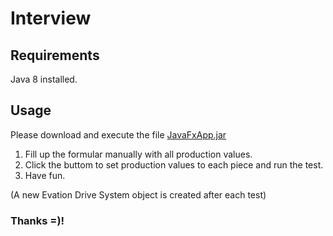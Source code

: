 # Interview

## Requirements
Java 8 installed.

## Usage

Please download and execute the file [JavaFxApp.jar](https://github.com/luchofazua/Interview/raw/master/out/artifacts/JavaFXApp/JavaFXApp.jar)

1. Fill up the formular manually with all production values.
2. Click the buttom to set production values to each piece and run the test. 
3. Have fun.

(A new Evation Drive System object is created after each test)



### Thanks =)!
